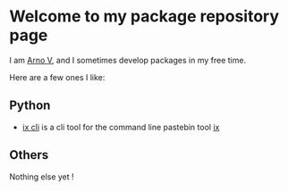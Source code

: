 # Welcome to my package repository page

I am [Arno V](https://data.arnov.dev/about.html), and I sometimes develop packages in my free time.

Here are a few ones I like:

## Python

- [ix cli](https://pkg.arnov.dev/ix/README.md) is a cli tool for the command line pastebin tool [ix](ix.io)

## Others

Nothing else yet !
